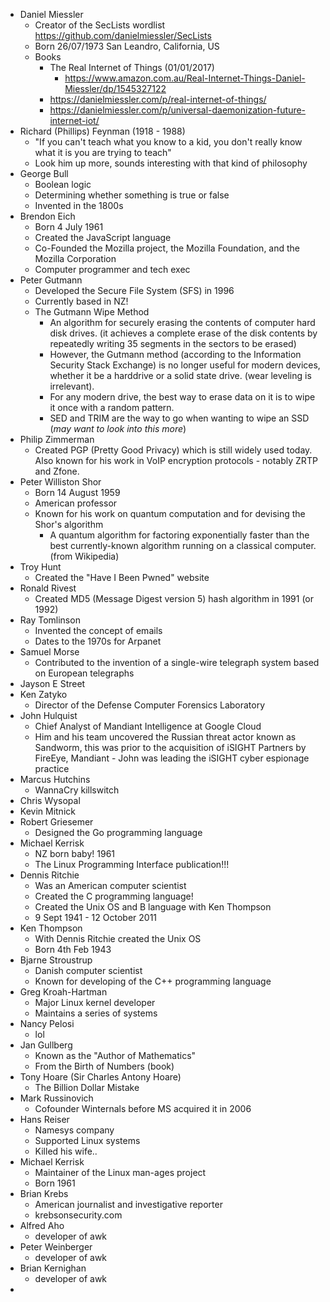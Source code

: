 - Daniel Miessler
	- Creator of the SecLists wordlist
	  https://github.com/danielmiessler/SecLists
	- Born 26/07/1973
	  San Leandro, California, US
	- Books
		- The Real Internet of Things (01/01/2017)
			- https://www.amazon.com.au/Real-Internet-Things-Daniel-Miessler/dp/1545327122
		- https://danielmiessler.com/p/real-internet-of-things/
		- https://danielmiessler.com/p/universal-daemonization-future-internet-iot/
- Richard (Phillips) Feynman (1918 - 1988)
	- "If you can't teach what you know to a kid, you don't really know what it is you are trying to teach"
	- Look him up more, sounds interesting with that kind of philosophy 
- George Bull
	- Boolean logic
	- Determining whether something is true or false
	- Invented in the 1800s
- Brendon Eich
	- Born 4 July 1961
	- Created the JavaScript language
	- Co-Founded the Mozilla project, the Mozilla Foundation, and the Mozilla Corporation
	- Computer programmer and tech exec
- Peter Gutmann
	- Developed the Secure File System (SFS) in 1996
	- Currently based in NZ!
	- The Gutmann Wipe Method
		- An algorithm for securely erasing the contents of computer hard disk drives. (it achieves a complete erase of the disk contents by repeatedly writing 35 segments in the sectors to be erased)
		- However, the Gutmann method (according to the Information Security Stack Exchange) is no longer useful for modern devices, whether it be a harddrive or a solid state drive. (wear leveling is irrelevant). 
		- For any modern drive, the best way to erase data on it is to wipe it once with a random pattern. 
		- SED and TRIM are the way to go when wanting to wipe an SSD (*may want to look into this more*)
- Philip Zimmerman
	- Created PGP (Pretty Good Privacy) which is still widely used today. Also known for his work in VoIP encryption protocols - notably ZRTP and Zfone. 
- Peter Williston Shor
	- Born 14 August 1959
	- American professor
	- Known for his work on quantum computation and for devising the Shor's algorithm
		- A quantum algorithm for factoring exponentially faster than the best currently-known algorithm running on a classical computer. 
		(from Wikipedia)
- Troy Hunt
	- Created the "Have I Been Pwned" website
- Ronald Rivest
	- Created MD5 (Message Digest version 5) hash algorithm in 1991 (or 1992)
- Ray Tomlinson
	- Invented the concept of emails
	- Dates to the 1970s for Arpanet
- Samuel Morse
	- Contributed to the invention of a single-wire telegraph system based on European telegraphs
- Jayson E Street
- Ken Zatyko
	- Director of the Defense Computer Forensics Laboratory
- John Hulquist
	- Chief Analyst of Mandiant Intelligence at Google Cloud
	- Him and his team uncovered the Russian threat actor known as Sandworm, this was prior to the acquisition of iSIGHT Partners by FireEye, Mandiant - John was leading the iSIGHT cyber espionage practice
- Marcus Hutchins
	- WannaCry killswitch
- Chris Wysopal
- Kevin Mitnick
- Robert Griesemer
	- Designed the Go programming language
- Michael Kerrisk
	- NZ born baby! 1961
	- The Linux Programming Interface publication!!!
- Dennis Ritchie
	- Was an American computer scientist
	- Created the C programming language!
	- Created the Unix OS and B language with Ken Thompson
	- 9 Sept 1941 - 12 October 2011
- Ken Thompson
	- With Dennis Ritchie created the Unix OS
	- Born 4th Feb 1943
- Bjarne Stroustrup
	- Danish computer scientist
	- Known for developing of the C++ programming language
- Greg Kroah-Hartman
	- Major Linux kernel developer
	- Maintains a series of systems
- Nancy Pelosi
	- lol
- Jan Gullberg
	- Known as the "Author of Mathematics"
	- From the Birth of Numbers (book)
- Tony Hoare (Sir Charles Antony Hoare)
	- The Billion Dollar Mistake
- Mark Russinovich
	- Cofounder Winternals before MS acquired it in 2006
- Hans Reiser
	- Namesys company
	- Supported Linux systems
	- Killed his wife..
- Michael Kerrisk
	- Maintainer of the Linux man-ages project
	- Born 1961
- Brian Krebs
	- American journalist and investigative reporter
	- krebsonsecurity.com
- Alfred Aho
	- developer of awk
- Peter Weinberger
	- developer of awk
- Brian Kernighan
	- developer of awk
- 